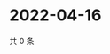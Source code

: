 # 2022-04-16

共 0 条

<!-- BEGIN WEIBO -->
<!-- 最后更新时间 Sat Apr 16 2022 09:09:51 GMT+0800 (China Standard Time) -->

<!-- END WEIBO -->

